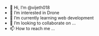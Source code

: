 - 👋 Hi, I’m @vijeth018
- 👀 I’m interested in Drone
- 🌱 I’m currently learning web development
- 💞️ I’m looking to collaborate on ...
- 📫 How to reach me ...

<!---
vijeth018/vijeth018 is a ✨ special ✨ repository because its `README.md` (this file) appears on your GitHub profile.
You can click the Preview link to take a look at your changes.
--->
